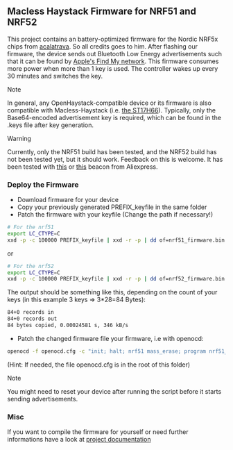 ## Macless Haystack Firmware for NRF51 and NRF52

This project contains an battery-optimized firmware for the Nordic NRF5x chips from [acalatrava](https://github.com/acalatrava/openhaystack-firmware). So all credits goes to him. 
After flashing our firmware, the device sends out Bluetooth Low Energy advertisements such that it can be found by [Apple's Find My network](https://developer.apple.com/find-my/).
This firmware consumes more power when more than 1 key is used. The controller wakes up every 30 minutes and switches the key.

> [!NOTE]
> In general, any OpenHaystack-compatible device or its firmware is also compatible with Macless-Haystack (i.e. [the ST17H66](https://github.com/biemster/FindMy/tree/main/Lenze_ST17H66)). Typically, only the Base64-encoded advertisement key is required, which can be found in the .keys file after key generation.

> [!WARNING]  
> Currently, only the NRF51 build has been tested, and the NRF52 build has not been tested yet, but it should work. Feedback on this is welcome. It has been tested with [this](https://www.aliexpress.com/item/1005003671695188.html?spm=a2g0o.order_list.order_list_main.55.72491802ZTaXKp) or [this](https://de.aliexpress.com/item/32860266105.html?spm=a2g0o.order_list.order_list_main.50.72491802ZTaXKp&gatewayAdapt=glo2deu) beacon from Aliexpress.

### Deploy the Firmware

- Download firmware for your device
- Copy your previously generated PREFIX_keyfile in the same folder 
- Patch the firmware with your keyfile (Change the path if necessary!)

```bash
# For the nrf51
export LC_CTYPE=C
xxd -p -c 100000 PREFIX_keyfile | xxd -r -p | dd of=nrf51_firmware.bin skip=1 bs=1 seek=$(grep -oba OFFLINEFINDINGPUBLICKEYHERE! nrf51_firmware.bin | cut -d ':' -f 1) conv=notrunc
```

or

```bash
# For the nrf52
export LC_CTYPE=C
xxd -p -c 100000 PREFIX_keyfile | xxd -r -p | dd of=nrf52_firmware.bin skip=1 bs=1 seek=$(grep -oba OFFLINEFINDINGPUBLICKEYHERE! nrf52_firmware.bin | cut -d ':' -f 1) conv=notrunc
```

The output should be something like this, depending on the count of your keys (in this example 3 keys => 3*28=84 Bytes):

```bash
84+0 records in
84+0 records out
84 bytes copied, 0.00024581 s, 346 kB/s
```

- Patch the changed firmware file your firmware, i.e with openocd:

```bash
openocd -f openocd.cfg -c "init; halt; nrf51 mass_erase; program nrf51_firmware.bin; reset; exit"
```
(Hint: If needed, the file openocd.cfg is in the root of this folder)

> [!NOTE]  
> You might need to reset your device after running the script before it starts sending advertisements.

### Misc

If you want to compile the firmware for yourself or need further informations have a look at [project documentation](https://github.com/acalatrava/openhaystack-firmware/blob/main/apps/openhaystack-alternative/README.md)
